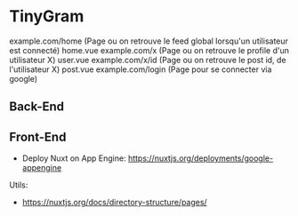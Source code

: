 # TinyGram

example.com/home  (Page ou on retrouve le feed global lorsqu'un utilisateur est connecté) home.vue
example.com/x     (Page ou on retrouve le profile d'un utilisateur X) user.vue
example.com/x/id  (Page ou on retrouve le post id, de l'utilisateur X) post.vue
example.com/login (Page pour se connecter via google)

## Back-End


## Front-End

- Deploy Nuxt on App Engine: https://nuxtjs.org/deployments/google-appengine

Utils:
- https://nuxtjs.org/docs/directory-structure/pages/